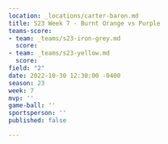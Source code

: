 ```yaml
---
location: _locations/carter-baron.md
title: S23 Week 7 - Burnt Orange vs Purple
teams-score:
- team: _teams/s23-iron-grey.md
  score: 
- team: _teams/s23-yellow.md
  score: 
field: "2"
date: 2022-10-30 12:30:00 -0400
season: 23
week: 7
mvp: ''
game-ball: ''
sportsperson: ''
published: false

---
```

